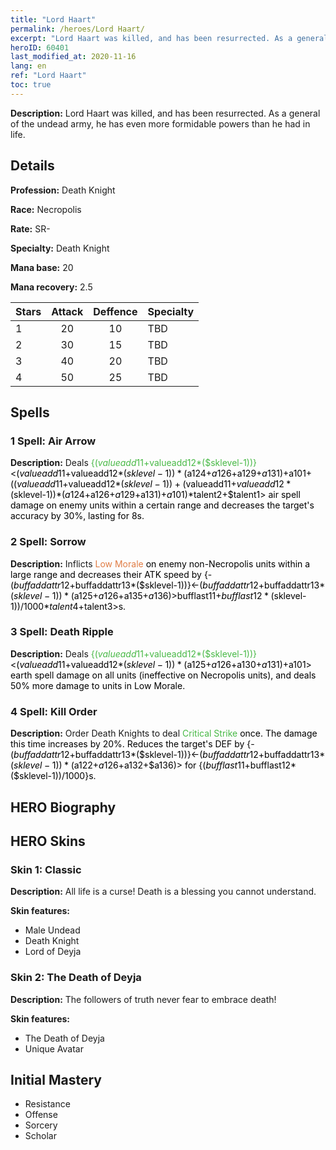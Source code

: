```yaml
---
title: "Lord Haart"
permalink: /heroes/Lord Haart/
excerpt: "Lord Haart was killed, and has been resurrected. As a general of the undead army, he has even more formidable powers than he had in life. "
heroID: 60401
last_modified_at: 2020-11-16
lang: en
ref: "Lord Haart"
toc: true
---
```

 **Description:** Lord Haart was killed, and has been resurrected. As a general of the undead army, he has even more formidable powers than he had in life. 
## Details
 **Profession:** Death Knight

 **Race:** Necropolis

 **Rate:** SR-

 **Specialty:** Death Knight

 **Mana base:** 20

 **Mana recovery:** 2.5


  | Stars   |     Attack     |    Deffence    |      Specialty     |
  |---------|:---------------:|:---------------:|--------------------|
  |    1    | 20 | 10 | TBD |
  |    2    | 30 | 15 | TBD |
  |    3    | 40 | 20 | TBD |
  |    4    | 50 | 25 | TBD |

## Spells
### 1 Spell: Air Arrow
 **Description:** Deals <span style="color: #48b946">{($valueadd11+$valueadd12*($sklevel-1))}<span style="color: black"><($valueadd11+$valueadd12*($sklevel-1))*($a124+$a126+$a129+$a131)+$a101+(($valueadd11+$valueadd12*($sklevel-1))+($valueadd11+$valueadd12*($sklevel-1))*($a124+$a126+$a129+$a131)+$a101)*$talent2+$talent1> air spell damage on enemy units within a certain range and decreases the target's accuracy by 30%, lasting for 8s.

### 2 Spell: Sorrow
 **Description:** Inflicts <span style="color: #e07c44">Low Morale<span style="color: black"> on enemy non-Necropolis units within a large range and decreases their ATK speed by {-($buffaddattr12+$buffaddattr13*($sklevel-1))}<-($buffaddattr12+$buffaddattr13*($sklevel-1))*($a125+$a126+$a135+$a136)>%, lasting for <span style="color: #48b946">{($bufflast11+$bufflast12*($sklevel-1))/1000}<span style="color: black"><($bufflast11+$bufflast12*($sklevel-1))/1000*$talent4+$talent3>s.

### 3 Spell: Death Ripple
 **Description:** Deals <span style="color: #48b946">{($valueadd11+$valueadd12*($sklevel-1))}<span style="color: black"><($valueadd11+$valueadd12*($sklevel-1))*($a125+$a126+$a130+$a131)+$a101> earth spell damage on all units (ineffective on Necropolis units), and deals 50% more damage to units in Low Morale.

### 4 Spell: Kill Order
 **Description:** Order Death Knights to deal <span style="color: #48b946">Critical Strike<span style="color: black"> once. The damage this time increases by 20%. Reduces the target's DEF by {-($buffaddattr12+$buffaddattr13*($sklevel-1))}<-($buffaddattr12+$buffaddattr13*($sklevel-1))*($a122+$a126+$a132+$a136)> for {($bufflast11+$bufflast12*($sklevel-1))/1000}s.


## HERO Biography

## HERO Skins
### Skin 1: **Classic**

 **Description:** All life is a curse! Death is a blessing you cannot understand. 

 **Skin features:** 

   - Male Undead
   - Death Knight
   - Lord of Deyja

### Skin 2: **The Death of Deyja**

 **Description:** The followers of truth never fear to embrace death!

 **Skin features:** 

   - The Death of Deyja
   - Unique Avatar


## Initial Mastery
   - Resistance
   - Offense
   - Sorcery
   - Scholar
